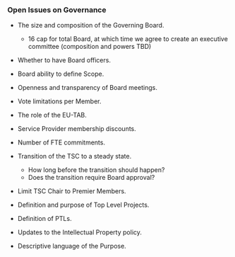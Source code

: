 
### Open Issues on Governance

- The size and composition of the Governing Board.
	- 16 cap for total Board, at which time we agree to create an executive committee (composition and powers TBD)
- Whether to have Board officers.

- Board ability to define Scope.
- Openness and transparency of Board meetings.

- Vote limitations per Member.
- The role of the EU-TAB.

- Service Provider membership discounts.
- Number of FTE commitments.

- Transition of the TSC to a steady state.
	- How long before the transition should happen?
	- Does the transition require Board approval?
- Limit TSC Chair to Premier Members.

- Definition and purpose of Top Level Projects.
- Definition of PTLs.

- Updates to the Intellectual Property policy.

- Descriptive language of the Purpose.

